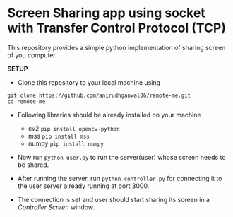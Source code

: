 # Screen Sharing app using socket with Transfer Control Protocol (TCP)

This repository provides a simple python implementation of sharing screen of you computer.

**SETUP**

- Clone this repository to your local machine using
```
git clone https://github.com/anirudhganwal06/remote-me.git
cd remote-me
```

- Following libraries should be already installed on your machine
  - cv2 `pip install opencv-python`
  - mss `pip install mss`
  - numpy `pip install numpy`

- Now run `python user.py` to run the server(user) whose screen needs to be shared.
- After running the server, run `python controller.py` for connecting it to the user server already running at port 3000.
- The connection is set and user should start sharing its screen in a _Controller Screen_ window.
